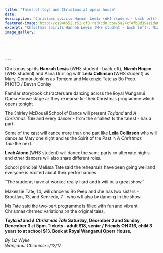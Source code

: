 ```yaml
---
title: "Tales of toys and Christmas at opera house"
date: 
description: "Christmas spirits Hannah Lewis (WHS student - back left), Niamh Hogan (WHS student) and Anna Durning with Leila Collinson (WHS student) as Mary..."
featured-image: http://c1940652.r52.cf0.rackcdn.com/5a24cf4fb8d39a11de000147/Toyland--a-Christmas-Tale-Chron-2-dec.jpg
excerpt: "Christmas spirits Hannah Lewis (WHS student - back left), Niamh Hogan (WHS student) and Anna Durning with Leila Collinson (WHS student) as Mary.."
image_gallery:
    
    
    
    
    
---
```


<p><span>Christmas spirits <strong>Hannah Lewis</strong> (<span>WHS student -&nbsp;</span>back left), <strong>Niamh Hogan</strong> (<span>WHS student)</span> and Anna Durning with <strong>Leila Collinson</strong> (<span>WHS student)</span> as Mary, Connor Jenkins as Tomtom and Makenzie Tate as Bo Peep. <br />PHOTO / Bevan Conley</span></p>
<p class="element element-paragraph">Familiar storybook characters are dancing across the Royal Wanganui Opera House stage as they rehearse for their Christmas programme which opens tonight.</p>
<p class="element element-paragraph">The Shirley McDouall School of Dance will present&nbsp;<em>Toyland</em>&nbsp;and&nbsp;<em>A Christmas Tale</em>&nbsp;and every dancer - from the smallest to the tallest - has a part.</p>
<p class="element element-paragraph">Some of the cast will dance more than one part like <strong>Leila Collinson</strong> who will dance as Mary one night and as the Spirit of the Past in&nbsp;<em>A Christmas Tale</em>&nbsp;the next.</p>
<p class="element element-paragraph"><strong>Leah Aiono </strong>(WHS student)&nbsp;will dance the same parts on alternate nights and other dancers will also share different roles.</p>
<p class="element element-paragraph">School principal Melissa Tate said the rehearsals have been going well and everyone is excited about their performances.</p>
<p class="element element-paragraph">"The students have all worked really hard and it will be a great show."</p>
<p class="element element-paragraph">Makenzie Tate, 14, will dance as Bo Peep and she has two sisters - Brooklyn, 13, and Kennedy, 7 - who will also be dancing in the show.</p>
<p class="element element-paragraph">Ms Tate said the two-part programme is filled with fun and vibrant Christmas-themed variations on the original tales.</p>
<p class="element element-paragraph"><strong><em>Toyland</em>&nbsp;and&nbsp;<em>A Christmas Tale</em>&nbsp;Saturday, December 2 and Sunday, December 3 at 5pm. Tickets - adult $18, senior / Friends OH $16, child 3 years to at school $13. Book at Royal Wanganui Opera House.</strong></p>
<p><em>By&nbsp;Liz Wylie<br />Wanganui Chronicle 2/12/17</em></p>

